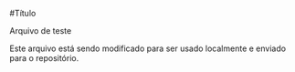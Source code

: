 #Título

Arquivo de teste

Este arquivo está sendo modificado para ser usado localmente e enviado para o repositório.